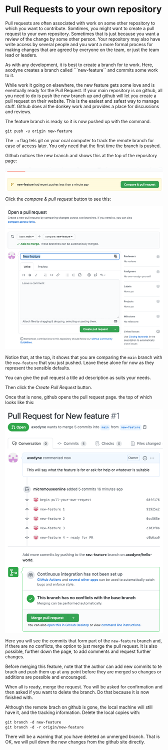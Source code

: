 # Pull Requests to your own repository

Pull requests are often associated with work on some other repository to which you want to contribute. Somtimes, you might want to create a pull request to your own repository. Sometimes that is just because you want a review of the change by some other person. Your repository may also have write access by several people and you want a more formal process for making changes that are agreed by everyone on the team, or just the team lead or leaders.

As with any development, it is best to create a branch for te work. Here, axodyne creates a branch called ```new-feature`` and commits some work to it.

While work it going on elsewhere, the new feature gets some love and is eventually ready for the Pull Request. If your main repository is on github, all you need to do is push the new branch up and github will let you create a pull request on their website. This is the easiest and safest way to manage stuff. Github does al the donkey work and provides a place for discussions and reviews.

The feature branch is ready so it is now pushed up with the command.

    git push -u origin new-feature

The ```-u``` flag tels git on your ocal computer to track the remote branch for ease of access later. You only need that the first time the branch is pushed.

Github notices the new branch and shows this at the top of the repository page:

![github sees the new branch](images/github-sees-branch.png)

Click the _compare & pull request_ button to see this:

![Open a Pull Request](images/open-a-pull-request.png)

Notice that, at the top, it shows that you are comparing the ```main``` branch with the ```new-feature``` that you just pushed. Leave these alone for now as they represent the sensible defaults.

You can give the pull request a title ad description as suits your needs.

Then click the _Create Pull Request_ button.

Once that is none, github opens the pull request page. the top of which looks like this:

![Pull Request Page](images/pull-request-page.png)

Here you will see the commits that form part of the ```new-feature``` branch and, if there are no conflicts, the option to just merge the pull request. It is also possible, further down the page, to add comments and request further changes.

Before merging this feature, note that the author can add new commits to te brach and push them up at any point before they are merged so changes or additions are possible and encouraged.

When all is ready, merge the request. You will be asked for confirmation and then asked if you want to delete the branch. Do that because it is now finished with.

Although the remote brach on github is gone, the local machine will still have it, and the tracking information. Delete the local copies with:

    git branch -d new-feature
    git branch -d -r origin/new-feature

There will be a warning that you have deleted an unmerged branch. That is OK, we will pull down the new changes from the github site directly.


